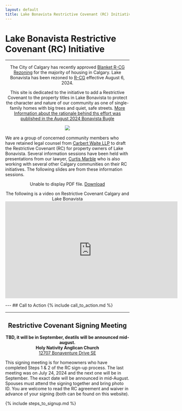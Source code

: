 ```yaml
---
layout: default
title: Lake Bonavista Restrictive Covenant (RC) Initiative
---
```




<html>
<head>
<meta name="viewport" content="width=device-width, initial-scale=1">
<style>
* {
  box-sizing: border-box;
}

/* Create two equal columns that floats next to each other */
.column {
  float: left;
  width: 50%;
  padding: 10px;
}

/* Clear floats after the columns */
.row:after {
  content: "";
  display: table;
  clear: both;
}

img {
	width: 90%;
}

.column p {
	text-align: center;
}

h1 {
  text-align: center;
}


blockquote {
  background-color: #FFFF00;
}

</style>
</head>
</html>


# Lake Bonavista Restrictive Covenant (RC) Initiative

---



<p align="center">
  The City of Calgary has recently approved
    <a href="https://newsroom.calgary.ca/city-council-approves-citywide-rezoning-with-amendments-in-response-to-calgarys-housing-crisis"> Blanket R-CG Rezoning</a> for the majority of housing in Calgary. Lake Bonavista has been rezoned to <a href="https://www.calgary.ca/content/dam/www/pda/pd/publishingimages/current-projects/R-CG-residential-grade-oriented.pdf">R-CG</a> effective August 6, 2024.
</p>


<p align="center">
This site is dedicated to the initiative to add a Restrictive Covenant to the property titles in Lake Bonavista to protect the character and nature of our community as one of single-family homes with big trees and quiet, safe streets. <a href="../essay">More Information about the rationale behind ths effort was published in the August 2024 Bonavista Bugle</a>
</p>

<div style="text-align: center;margin-top: 0.5rem;margin-bottom: 1rem;">
    <a href="https://thecityofcalgary.maps.arcgis.com/apps/instant/lookup/index.html?appid=60d7b740704b454481c5a3ca40aae073"><img style="max-width: 100%;" src="../img/LBRCGMAP.png "></a>
</div>

We are a group of concerned community members who have retained legal counsel from [Carbert Waite LLP](https://carbertwaite.com/) to draft the Restrictive Covenant (RC) for property owners of Lake Bonavista. Several information sessions have been held with presentations from our lawyer, [Curtis Marble](https://carbertwaite.com/calgary-lawyers/curtis-marble/) who is also working with several other Calgary communities on their RC initiatives. The following slides are from these information sessions.

<p align="center">
    <object data="../docs/InfoSlides.pdf" type="application/pdf" width="100%" height="460px">
      <p>Unable to display PDF file. <a href="../docs/InfoSlides.pdf">Download</a></p>
    </object>
 </p>


<p align="center">
The following is a video on Restrictive Covenant Calgary and Lake Bonavista
<iframe width="560" height="315" src="https://www.youtube.com/embed/xNtjcQq3iCI?si=hJ8QfcO0rejGwuax" title="YouTube video player" frameborder="0" allow="accelerometer; autoplay; clipboard-write; encrypted-media; gyroscope; picture-in-picture; web-share" referrerpolicy="strict-origin-when-cross-origin" allowfullscreen></iframe>
</p>
---
## Call to Action
{% include call_to_action.md %}

---
<h2 align="center" id="meeting">Restrictive Covenant Signing Meeting</h2>

<p align="center" style="margin:0"><b>TBD, it will be in September, deatils will be announced mid-august.</b></p>

<p align="center" style="margin:0"><b>Holy Nativity Anglican Church</b></p>

<p align="center" style="margin:0"><a href="https://maps.app.goo.gl/NJ5JtQFouTHuFFLN6">12707 Bonaventure Drive SE</a></p>


This signing meeting is for homeowners who have completed Steps 1 & 2 of the RC sign-up process. The last meeting was on July 24, 2024 and the next one will be in September. The exact date will be announced in mid-August.  Spouses must attend the signing together and bring photo ID. You are welcome to read the RC agreement and waiver in advance of your signing (both can be found on this website).

{% include steps_to_signup.md %}







